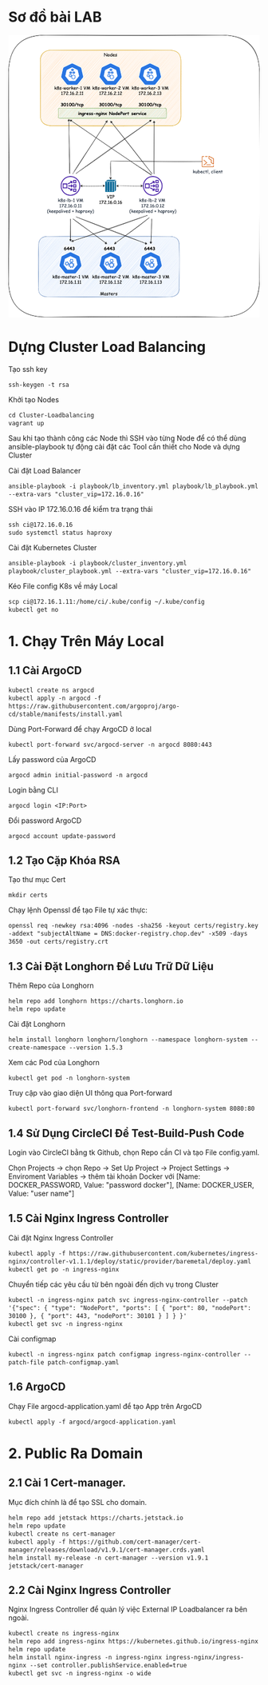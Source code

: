 # Sơ đồ bài LAB

![setup.png](setup.png?raw=true "setup.png")

# Dựng Cluster Load Balancing

Tạo ssh key

```
ssh-keygen -t rsa
```

Khởi tạo Nodes

```
cd Cluster-Loadbalancing
vagrant up
```

Sau khi tạo thành công các Node thì SSH vào từng Node để có thể dùng ansible-playbook tự động cài đặt các Tool cần thiết cho Node và dựng Cluster

Cài đặt Load Balancer

```
ansible-playbook -i playbook/lb_inventory.yml playbook/lb_playbook.yml --extra-vars "cluster_vip=172.16.0.16"
```

SSH vào IP 172.16.0.16 để kiểm tra trạng thái

```
ssh ci@172.16.0.16
sudo systemctl status haproxy
```

Cài đặt Kubernetes Cluster

```
ansible-playbook -i playbook/cluster_inventory.yml playbook/cluster_playbook.yml --extra-vars "cluster_vip=172.16.0.16"
```

Kéo File config K8s về máy Local

```
scp ci@172.16.1.11:/home/ci/.kube/config ~/.kube/config
kubectl get no
```

# 1. Chạy Trên Máy Local

## 1.1 Cài ArgoCD

```
kubectl create ns argocd
kubectl apply -n argocd -f https://raw.githubusercontent.com/argoproj/argo-cd/stable/manifests/install.yaml
```
Dùng Port-Forward để chạy ArgoCD ở local

```
kubectl port-forward svc/argocd-server -n argocd 8080:443
```

Lấy password của ArgoCD

```
argocd admin initial-password -n argocd
```

Login bằng CLI

```
argocd login <IP:Port>
```

Đổi password ArgoCD

```
argocd account update-password
```

## 1.2 Tạo Cặp Khóa RSA

Tạo thư mục Cert

```
mkdir certs
```

Chạy lệnh Openssl để tạo File tự xác thực:

```
openssl req -newkey rsa:4096 -nodes -sha256 -keyout certs/registry.key -addext "subjectAltName = DNS:docker-registry.chop.dev" -x509 -days 3650 -out certs/registry.crt
```

## 1.3 Cài Đặt Longhorn Để Lưu Trữ Dữ Liệu

Thêm Repo của Longhorn

```
helm repo add longhorn https://charts.longhorn.io
helm repo update
```

Cài đặt Longhorn

```
helm install longhorn longhorn/longhorn --namespace longhorn-system --create-namespace --version 1.5.3
```

Xem các Pod của Longhorn

```
kubectl get pod -n longhorn-system 
```

Truy cập vào giao diện UI thông qua Port-forward

```
kubectl port-forward svc/longhorn-frontend -n longhorn-system 8080:80
```

## 1.4 Sử Dụng CircleCI Để Test-Build-Push Code

Login vào CircleCI bằng tk Github, chọn Repo cần CI và tạo File config.yaml.

Chọn Projects -> chọn Repo -> Set Up Project -> Project Settings -> Enviroment Variables -> thêm tài khoản Docker với [Name: DOCKER_PASSWORD, Value: "password docker"], [Name: DOCKER_USER, Value: "user name"]

## 1.5 Cài Nginx Ingress Controller

Cài đặt Nginx Ingress Controller

```
kubectl apply -f https://raw.githubusercontent.com/kubernetes/ingress-nginx/controller-v1.1.1/deploy/static/provider/baremetal/deploy.yaml
kubectl get po -n ingress-nginx
```

Chuyển tiếp các yêu cầu từ bên ngoài đến dịch vụ trong Cluster

```
kubectl -n ingress-nginx patch svc ingress-nginx-controller --patch '{"spec": { "type": "NodePort", "ports": [ { "port": 80, "nodePort": 30100 }, { "port": 443, "nodePort": 30101 } ] } }'
kubectl get svc -n ingress-nginx
```

Cài configmap

```
kubectl -n ingress-nginx patch configmap ingress-nginx-controller --patch-file patch-configmap.yaml
```

## 1.6 ArgoCD

Chạy File argocd-application.yaml để tạo App trên ArgoCD
```
kubectl apply -f argocd/argocd-application.yaml
```

##

# 2. Public Ra Domain

## 2.1 Cài 1 Cert-manager.

Mục đích chính là để tạo SSL cho domain.

```
helm repo add jetstack https://charts.jetstack.io
helm repo update
kubectl create ns cert-manager
kubectl apply -f https://github.com/cert-manager/cert-manager/releases/download/v1.9.1/cert-manager.crds.yaml
helm install my-release -n cert-manager --version v1.9.1 jetstack/cert-manager
```

## 2.2 Cài Nginx Ingress Controller

Nginx Ingress Controller để quản lý việc External IP Loadbalancer ra bên ngoài.

```
kubectl create ns ingress-nginx
helm repo add ingress-nginx https://kubernetes.github.io/ingress-nginx
helm repo update
helm install nginx-ingress -n ingress-nginx ingress-nginx/ingress-nginx --set controller.publishService.enabled=true
kubectl get svc -n ingress-nginx -o wide
```








